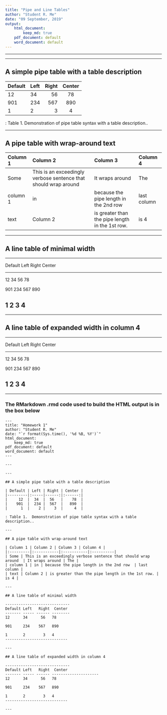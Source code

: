 ```yaml
---
title: "Pipe and Line Tables"
author: "Student R. Me"
date: "09 September, 2019"
output: 
    html_document:
        keep_md: true
    pdf_document: default
    word_document: default
---
```


---

---

## A simple pipe table with a table description

| Default | Left | Right | Center |
|---------|:-----|------:|:------:|
|     12  |  34  |  56   |    78  |
|    901  |  234 |  567  |   890  |
|      1  |    2 |    3  |     4  |

: Table 1.  Demonstration of pipe table syntax with a table description..

---

## A pipe table with wrap-around text

| Column 1 | Column 2 | Column 3 | Column 4 |
|:---------|:-----------|:-----------|:----------|
| Some | This is an exceedingly verbose sentence that should wrap around  | It wraps around | The |
| column 1 | in | because the pipe length in the 2nd row  | last column |
| text | Column 2 | is greater than the pipe length in the 1st row. | is 4 | 

---

## A line table of minimal width

-----------------------------
Default Left   Right  Center
------- ----- ------ --------
12      34      56   78 

901     234    567   890 

1       2        3   4
----------------------------

---

## A line table of expanded width in column 4

-----------------------------
Default Left   Right  Center
------- ----- ------ ---------------------
12      34      56   78 

901     234    567   890 

1       2        3   4
----------------------------

---

### The RMarkdown .rmd code used to build the HTML output is in the box below

    ---
    title: "Homework 1"
    author: "Student R. Me"
    date: "`r format(Sys.time(), '%d %B, %Y')`"
    html_document:
        keep_md: true
    pdf_document: default
    word_document: default  
    ---
    
    ---
    
    ---
    
    ## A simple pipe table with a table description
    
    | Default | Left | Right | Center |
    |---------|:-----|------:|:------:|
    |     12  |  34  |  56   |    78  |
    |    901  |  234 |  567  |   890  |
    |      1  |    2 |    3  |     4  |
    
    : Table 1.  Demonstration of pipe table syntax with a table description..
    
    ---
    
    ## A pipe table with wrap-around text
    
    | Column 1 | Column 2 | Column 3 | Column 4 |
    |:---------|:-----------|:-----------|:----------|
    | Some | This is an exceedingly verbose sentence that should wrap around  | It wraps around | The |
    | column 1 | in | because the pipe length in the 2nd row  | last column |
    | text | Column 2 | is greater than the pipe length in the 1st row. | is 4 | 
    
    ---
    
    ## A line table of minimal width
    
    -----------------------------
    Default Left   Right  Center
    ------- ----- ------ --------
    12      34      56   78 
    
    901     234    567   890 
    
    1       2        3   4
    ----------------------------
    
    ---
    
    ## A line table of expanded width in column 4
    
    -----------------------------
    Default Left   Right  Center
    ------- ----- ------ ---------------------
    12      34      56   78 
    
    901     234    567   890 
    
    1       2        3   4
    ----------------------------
    
    ---



